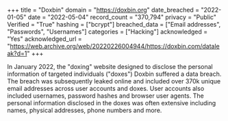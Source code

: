 +++
title = "Doxbin"
domain = "https://doxbin.org"
date_breached = "2022-01-05"
date = "2022-05-04"
record_count = "370,794"
privacy = "Public"
Verified = "True"
hashing = ["bcrypt"]
breached_data = ["Email addresses", "Passwords", "Usernames"]
categories = ["Hacking"]
acknowledged = "Yes"
acknowledged_url = "https://web.archive.org/web/20220226004944/https://doxbin.com/dataleak?d=1"
+++

In January 2022, the "doxing" website designed to disclose the personal information of targeted individuals ("doxes") Doxbin suffered a data breach. The breach was subsequently leaked online and included over 370k unique email addresses across user accounts and doxes. User accounts also included usernames, password hashes and browser user agents. The personal information disclosed in the doxes was often extensive including names, physical addresses, phone numbers and more.
